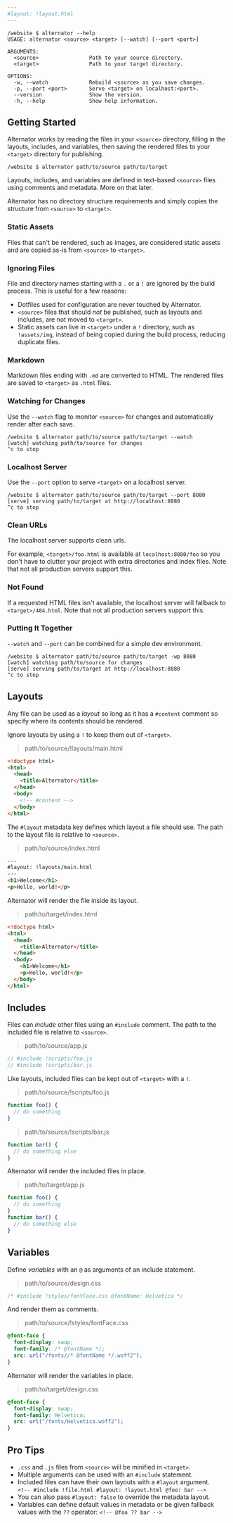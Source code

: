 ```yaml
---
#layout: !layout.html
---
```


```shell
/website $ alternator --help
USAGE: alternator <source> <target> [--watch] [--port <port>]

ARGUMENTS:
  <source>                Path to your source directory.
  <target>                Path to your target directory.

OPTIONS:
  -w, --watch             Rebuild <source> as you save changes.
  -p, --port <port>       Serve <target> on localhost:<port>.
  --version               Show the version.
  -h, --help              Show help information.
```

## Getting Started

Alternator works by reading the files in your `<source>` directory, filling in the
layouts, includes, and variables, then saving the rendered files to your `<target>`
directory for publishing.

```shell
/website $ alternator path/to/source path/to/target
```

Layouts, includes, and variables are defined in text-based `<source>` files using
comments and metadata. More on that later.

Alternator has no directory structure requirements and simply copies the structure
from `<source>` to `<target>`.

### Static Assets

Files that can't be rendered, such as images, are considered static assets and are
copied as-is from `<source>` to `<target>`.

### Ignoring Files

File and directory names starting with a `.` or a `!` are ignored by the build
process. This is useful for a few reasons:

- Dotfiles used for configuration are never touched by Alternator.
- `<source>` files that should _not_ be published, such as layouts and includes, are
  not moved to `<target>`.
- Static assets can live in `<target>` under a `!` directory, such as `!assets/img`,
  instead of being copied during the build process, reducing duplicate files.

### Markdown

Markdown files ending with `.md` are converted to HTML. The rendered files are saved
to `<target>` as `.html` files.

### Watching for Changes

Use the `--watch` flag to monitor `<source>` for changes and automatically render
after each save.

```shell
/website $ alternator path/to/source path/to/target --watch
[watch] watching path/to/source for changes
^c to stop
```

### Localhost Server

Use the `--port` option to serve `<target>` on a localhost server.

```shell
/website $ alternator path/to/source path/to/target --port 8080
[serve] serving path/to/target at http://localhost:8080
^c to stop
```

### Clean URLs

The localhost server supports clean urls.

For example, `<target>/foo.html` is available at `localhost:8080/foo` so you don't
have to clutter your project with extra directories and index files.
Note that not all production servers support this.

### Not Found

If a requested HTML files isn't available, the localhost server will fallback
to `<target>/404.html`.
Note that not all production servers support this.

### Putting It Together

`--watch` and `--port` can be combined for a simple dev environment.

```shell
/website $ alternator path/to/source path/to/target -wp 8080
[watch] watching path/to/source for changes
[serve] serving path/to/target at http://localhost:8080
^c to stop
```

## Layouts

Any file can be used as a _layout_ so long as it has a `#content` comment so specify
where its contents should be rendered.

Ignore layouts by using a `!` to keep them out of `<target>`.

> path/to/source/!layouts/main.html

```html
<!doctype html>
<html>
  <head>
    <title>Alternator</title>
  </head>
  <body>
    <!-- #content -->
  </body>
</html>
```

The `#layout` metadata key defines which layout a file should use. The path to the
layout file is relative to `<source>`.

> path/to/source/index.html

```html
---
#layout: !layouts/main.html
---
<h1>Welcome</h1>
<p>Hello, world!</p>
```

Alternator will render the file inside its layout.

> path/to/target/index.html

```html
<!doctype html>
<html>
  <head>
    <title>Alternator</title>
  </head>
  <body>
    <h1>Welcome</h1>
    <p>Hello, world!</p>
  </body>
</html>
```

## Includes

Files can _include_ other files using an `#include` comment.
The path to the included file is relative to `<source>`.

> path/to/source/app.js

```js
// #include !scripts/foo.js
// #include !scripts/bar.js
```

Like layouts, included files can be kept out of `<target>` with a `!`.

> path/to/source/!scripts/foo.js

```js
function foo() {
  // do something
}
```

> path/to/source/!scripts/bar.js

```js
function bar() {
  // do something else
}
```

Alternator will render the included files in place.

> path/to/target/app.js

```js
function foo() {
  // do something
}
function bar() {
  // do something else
}
```

## Variables

Define _variables_ with an `@` as arguments of an include statement.

> path/to/source/design.css

```css
/* #include !styles/fontFace.css @fontName: Helvetica */
```

And render them as comments.

> path/to/source/!styles/fontFace.css

```css
@font-face {
  font-display: swap;
  font-family: /* @fontName */;
  src: url("/fonts//* @fontName */.woff2");
}
```

Alternator will render the variables in place.

> path/to/target/design.css

```css
@font-face {
  font-display: swap;
  font-family: Helvetica;
  src: url("/fonts/Helvetica.woff2");
}
```

## Pro Tips

- `.css` and `.js` files from `<source>` will be minified in `<target>`.
- Multiple arguments can be used with an `#include` statement.
- Included files can have their own layouts with a `#layout` argument.<br />
  `<!-- #include !file.html #layout: !layout.html @foo: bar -->`
- You can also pass `#layout: false` to override the metadata layout.
- Variables can define default values in metadata or be given fallback values with
  the `??` operator: `<!-- @foo ?? bar -->`